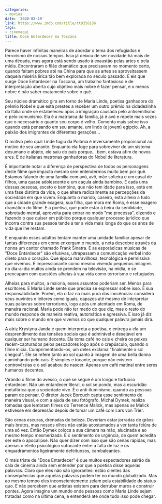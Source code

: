 ```yaml
---
categories:
- movies
date: '2020-02-19'
link: https://www.imdb.com/title/tt9358106
tags:
- cinemaqui
title: Doce Entardecer na Toscana
---
```


Parece haver infinitas maneiras de abordar o tema dos refugiados e terrorismo de nossos tempos. Isso já deixou de ser novidade há mais de uma década, mas agora está sendo usado à exaustão pelas artes e pela mídia. Encontraram o filão dramático que precisavam no momento certo, quando faltam pobres até na China para que as artes se aproveitassem daquela miséria lírica tão bem explorada no século passado. E eis que surge Doce Entardecer na Toscana, um trabalho fantasioso e de interpretação aberta cujo objetivo mais nobre é fazer pensar, e o menos nobre é não saber exatamente sobre o quê.

Seu núcleo dramático gira em torno de Maria Linde, poetisa ganhadora do prêmio Nobel e que está prestes a receber um outro prêmio na cidadezinha da Itália onde se estabeleceu após a imigração causada pelo antisemitismo e pelo comunismo. Ela é a matriarca da família, já é avó e repete mais vezes que o necessário o quanto seu corpo é velho. Comenta mais sobre isso quando está pensando em seu amante, um lindo (e jovem) egípcio. Ah, a paixão dos imigrantes de diferentes gerações...

O motivo pelo qual Linde fugiu da Polônia é inversamente proporcional ao motivo de seu amante. Enquanto ela foge para sobreviver de um sistema desumano e abjeto, ele saiu do país porque... bem, estava afim de novos ares. E de italianas matronas ganhadoras do Nobel de literatura.

É importante notar a diferença de perspectiva de todos os personagens deste filme que impacta mesmo sem entendermos muito bem por quê. Estamos falando de uma família com avó, avô, mãe solteira e um casal de filhos, uma quase adolescente e um caçula ainda bambino. E cada uma dessas pessoas, exceto o bambino, que não tem idade para isso, está em uma fase distinta da vida, o que altera radicalmente as percepções da sociedade em que vivem. Enquanto o marido, caseiro, está alheio a tudo que a cidade grande exagera, sua filha, que mora em Roma, é esse exagero dramático do filme. E a poetisa, que pode estar à beira da senilidade, sobretudo mental, aproveita para entrar no modo "me processa", dizendo e fazendo o que quiser em público porque qualquer processo jurídico que incorra contra sua pessoa tende a ter a vida mais longa do que os anos de vida que lhe restam.

E enquanto esses adultos tentam manter uma unidade familiar apesar de tantas diferenças em como enxergam o mundo, a neta descobre através da nonna um cantor chamado Frank Sinatra. E as esporádicas músicas de "Doce Entardecer" são efusivas, ultrapassam a comunicação verbal indo direto para o coração. Que época maravilhosa, tecnológica e permissiva que vivemos. É impressionante como mesmo vivendo pequenos milagres no dia-a-dia muitos ainda se prendem na televisão, na mídia, e se preocupam com questões alheias à sua vida como terrorismo e refugiados.

Alheias para muitos, a maioria, esses assuntos poderiam ser. Menos para escritores. E Maria Linde sente que precisa se expressar sobre isso. É sua responsabilidade. Porém, ela o faz na mais pura das inocências: considera seus ouvintes e leitores como iguais, capazes até mesmo de interpretar suas palavras sobre terrorismo, logo após um atentado em Roma, de maneira racional. Maria pode não ter medo do que diz, mas o resto do mundo responde de maneira reativa, automática e agressiva. E isso já diz mais sobre o mundo em que vivemos do que qualquer palavra jamais dirá.

A atriz Krystyna Janda é quem interpreta a poetisa, e entrega a ela um desprendimento das tensões sociais que é admirável e desejável em qualquer ser humano decente. Ela toma café no cais e cheira os peixes recém-capturados pelos pescadores logo após o crepúsculo, quando o filme inicia. Cumprimentando-os, um deles exclama "finalmente o sol chegou!". Ele se refere tanto ao sol quanto à imagem de uma bella donna caminhando pelo cais. É simples e tocante, porque não existem controvérsias e o sol acabou de nascer. Apenas um café matinal entre seres humanos decentes.

Virando o filme do avesso, o que se segue é um longo e tortuoso entardecer. Não um entardecer literal, o sol se pondo, mas a escuridão metafórica que a sociedade vive. É o anti-iluminismo, quando as pessoas param de pensar. O diretor Jacek Borcuch capta esse sentimento de maneira visual, e com a ajuda de seu fotógrafo, Michal Dymek, realiza tomadas que lembram filmes do Terrence Malick, mas apenas se Malick estivesse em depressão depois de tomar um café com Lars von Trier.

São cenas escuras, drenadas de beleza. Deveriam estar jorradas de grãos mais brutos, mas nossos olhos não estão acostumados a ver tanta feiúra de uma só vez. Então Dymek coloca a sua câmera na mão, alucinada e ao mesmo tempo mesmerizada. É o sentimento de urgência, de quem acredita ser este o apocalipse. Não quer dizer com isso que são cenas rápidas, mas apenas o efeito psicológico sufocante entre a falta de luz e os enquadramentos ligeiramente defeituosos, cambaleantes.

O mais triste de "Doce Entardecer" é que muitos espectadores sairão da sala de cinema ainda sem entender por que a poetisa disse aquelas palavras. Claro que eles não são ignorantes: estão cientes das consequências que aquelas palavras podem ter no mundo globalizado. Mas ao mesmo tempo eles inconscientemente zelam pela estabilidade do status quo. E não percebem que artistas existem para derrubar muros e construir pontes. Agora imagine um mundo onde pessoas como Maria Linde sejam tratadas como na última cena, e entenderá até onde tudo isso pode chegar.